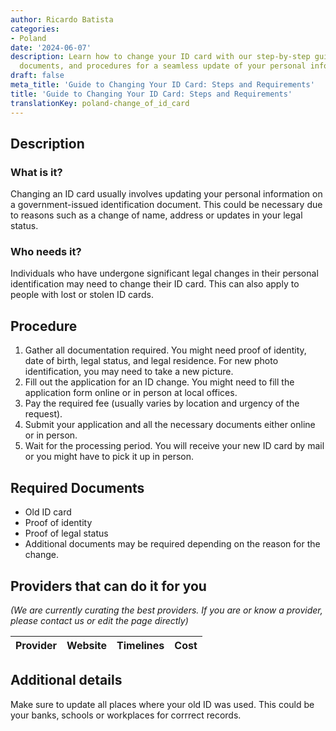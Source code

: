```yaml
---
author: Ricardo Batista
categories:
- Poland
date: '2024-06-07'
description: Learn how to change your ID card with our step-by-step guide, required
  documents, and procedures for a seamless update of your personal information.
draft: false
meta_title: 'Guide to Changing Your ID Card: Steps and Requirements'
title: 'Guide to Changing Your ID Card: Steps and Requirements'
translationKey: poland-change_of_id_card
---
```





## Description
### What is it?
Changing an ID card usually involves updating your personal information on a government-issued identification document. This could be necessary due to reasons such as a change of name, address or updates in your legal status.

### Who needs it?
Individuals who have undergone significant legal changes in their personal identification may need to change their ID card. This can also apply to people with lost or stolen ID cards.

## Procedure
1. Gather all documentation required. You might need proof of identity, date of birth, legal status, and legal residence. For new photo identification, you may need to take a new picture.
2. Fill out the application for an ID change. You might need to fill the application form online or in person at local offices.
3.  Pay the required fee (usually varies by location and urgency of the request).
4.  Submit your application and all the necessary documents either online or in person.
5.  Wait for the processing period. You will receive your new ID card by mail or you might have to pick it up in person.

## Required Documents
- Old ID card
- Proof of identity
- Proof of legal status
- Additional documents may be required depending on the reason for the change.

## Providers that can do it for you

_(We are currently curating the best providers. If you are or know a provider, please contact us or edit the page directly)_

| Provider        |     Website     |     Timelines    |       Cost      |
| --------------- | --------------- |  :-------------: | :-------------: |

## Additional details
Make sure to update all places where your old ID was used. This could be your banks, schools or workplaces for corrrect records.